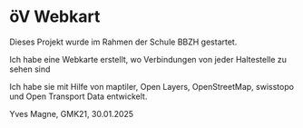 # öV Webkart

Dieses Projekt wurde im Rahmen der Schule BBZH gestartet.

Ich habe eine Webkarte erstellt, wo Verbindungen von jeder Haltestelle zu sehen sind

Ich habe sie mit Hilfe von maptiler, Open Layers, OpenStreetMap, swisstopo und Open Transport Data entwickelt.

Yves Magne, GMK21, 30.01.2025



